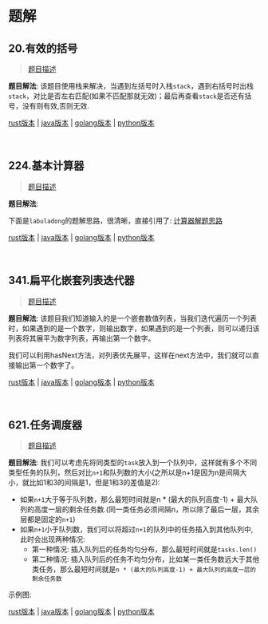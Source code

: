 # 题解

## 20.有效的括号

> [题目描述](https://leetcode-cn.com/problems/valid-parentheses/)

**题目解法**: 该题目使用栈来解决，当遇到左括号时入栈`stack`，遇到右括号时出栈`stack`，对比是否左右匹配(如果不匹配那就无效)；最后再查看`stack`是否还有括号，没有则有效,否则无效.

[rust版本](../../../codes/rust/20.有效的括号.rs) |
[java版本](../../../codes/java/20.有效的括号.java) |
[golang版本](../../../codes/golang/20.有效的括号.go) |
[python版本](../../../codes/python/20.有效的括号.py)

<br>

## 224.基本计算器

> [题目描述](https://leetcode-cn.com/problems/basic-calculator/)

**题目解法**:

下面是`labuladong`的题解思路，很清晰，直接引用了:
[计算器解题思路](https://labuladong.github.io/algo/di-san-zha-24031/jing-dian--a94a0/ru-he-shi--24fe4/)

[rust版本](../../../codes/rust/224.基本计算器.rs) |
[java版本](../../../codes/java/224.基本计算器.java) |
[golang版本](../../../codes/golang/224.基本计算器.go) |
[python版本](../../../codes/python/224.基本计算器.py)

<br>

## 341.扁平化嵌套列表迭代器

> [题目描述](https://leetcode-cn.com/problems/flatten-nested-list-iterator/)

**题目解法**: 该题目我们知道输入的是一个嵌套数值列表，当我们迭代遍历一个列表时，如果遇到的是一个数字，则输出数字，如果遇到的是一个列表，则可以递归该列表将其展平为数字列表，再输出第一个数字。

我们可以利用hasNext方法，对列表优先展平，这样在next方法中，我们就可以直接输出第一个数字了。

[rust版本](../../../codes/rust/341.扁平化嵌套列表迭代器.rs) |
[java版本](../../../codes/java/341.扁平化嵌套列表迭代器.java) |
[golang版本](../../../codes/golang/341.扁平化嵌套列表迭代器.go) |
[python版本](../../../codes/python/341.扁平化嵌套列表迭代器.py)

<br>

## 621.任务调度器

> [题目描述](https://leetcode-cn.com/problems/task-scheduler/)

**题目解法**: 我们可以考虑先将同类型的`task`放入到一个队列中，这样就有多个不同类型任务的队列，然后对比`n+1`和队列数的大小(之所以是n+1是因为n是间隔大小，就比如1和3的间隔是1，但是1和3的差值是2):

- 如果`n+1`大于等于队列数，那么最短时间就是n * (最大的队列高度-1) + 最大队列的高度一层的剩余任务数.(同一类任务必须间隔n，所以除了最后一层，其余层都是固定的`n+1`)
- 如果`n+1`小于队列数，我们可以将超过`n+1`的队列中的任务插入到其他队列中, 此时会出现两种情况:
  - 第一种情况: 插入队列后的任务均匀分布，那么最短时间就是`tasks.len()`
  - 第二种情况: 插入队列后的任务不均匀分布，比如某一类任务数远大于其他类任务，那么最短时间就是`n * (最大的队列高度-1) + 最大队列的高度一层的剩余任务数`

示例图:



[rust版本](../../../codes/rust/621.任务调度器.rs) |
[java版本](../../../codes/java/621.任务调度器.java) |
[golang版本](../../../codes/golang/621.任务调度器.go) |
[python版本](../../../codes/python/621.任务调度器.py)